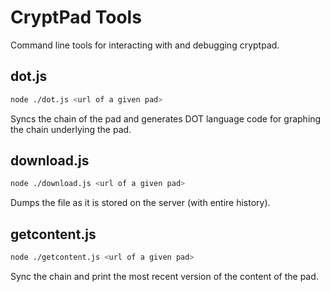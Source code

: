 # CryptPad Tools

Command line tools for interacting with and debugging cryptpad.

## dot.js

```bash
node ./dot.js <url of a given pad>
```

Syncs the chain of the pad and generates DOT language code for graphing the chain underlying the pad.

## download.js

```bash
node ./download.js <url of a given pad>
```

Dumps the file as it is stored on the server (with entire history).

## getcontent.js

```bash
node ./getcontent.js <url of a given pad>
```

Sync the chain and print the most recent version of the content of the pad.